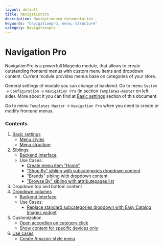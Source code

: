 ```yaml
---
layout: default
title: Navigationpro
description: Navigationpro documentation
keywords: "navigationpro, menu, structure"
category: Navigationpro
---
```


# Navigation Pro

NavigationPro is a powerfull Magento module, that allows to create outstanding
frontend menus with custom menu items and dropdown content. Current module
provides menus base on categories of your store.

General settings of module you can change at backend. Go to menu `System` ->
`Configuration` -> `Navigation Pro` (in section `Templates-master` on left
side). More about it you can find at [Basic settings](basic-settings/) section
of this document.

Go to menu `Templates Master` -> `Navigation Pro` when you need to create or
modify frontend menus.

### Contents

 1. [Basic settings](basic-settings/)
    - [Menu styles](basic-settings/#menu-styles)
    - [Menu structure](basic-settings/#menu-structure)
 2. [Siblings](siblings/)
    - [Backend Interface](siblings/#backend)
    - Use Cases:
      - [Create menu item "Home"](siblings/item-home/)
      - ["Shop By" sibling with subcategories dropdown content](siblings/shop-by-with-dropdown-content/)
      - ["Brands" sibling with dropdown content](siblings/brands-with-dropdown-content/)
      - ["Browse By" sibling with attributepages list](siblings/browse-by-with-attributepages-list/)
 3. Dropdown top and bottom content
 4. [Dropdown columns](dropdown-columns/)
    - [Backend Interface](dropdown-columns/#backend)
    - Use Cases:
      - [Replace standard subcategories dropdown with Easy Catalog Images widget](dropdown-columns/easycatalogimages-widget/)
 5. Customization
    - [Open accordion on category click](open-accordion-on-category-click/)
    - [Show content for specific devices only](show-content-for-specific-devices-only/)
 6. [Use cases](use-cases/)
    - [Create Amazon-style menu](use-cases/amazon-menu/)
